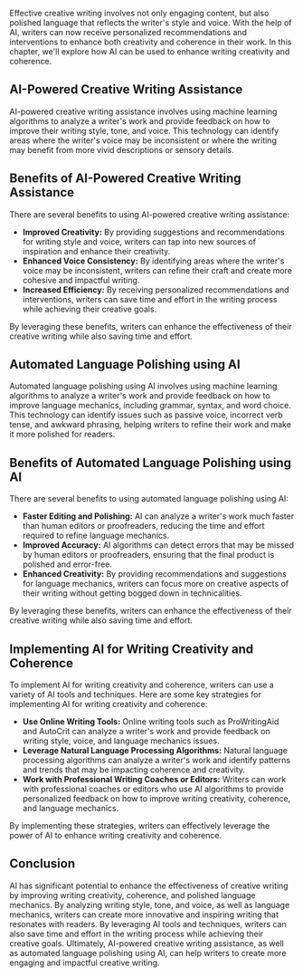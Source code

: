 
Effective creative writing involves not only engaging content, but also polished language that reflects the writer's style and voice. With the help of AI, writers can now receive personalized recommendations and interventions to enhance both creativity and coherence in their work. In this chapter, we'll explore how AI can be used to enhance writing creativity and coherence.

AI-Powered Creative Writing Assistance
--------------------------------------

AI-powered creative writing assistance involves using machine learning algorithms to analyze a writer's work and provide feedback on how to improve their writing style, tone, and voice. This technology can identify areas where the writer's voice may be inconsistent or where the writing may benefit from more vivid descriptions or sensory details.

Benefits of AI-Powered Creative Writing Assistance
--------------------------------------------------

There are several benefits to using AI-powered creative writing assistance:

* **Improved Creativity:** By providing suggestions and recommendations for writing style and voice, writers can tap into new sources of inspiration and enhance their creativity.
* **Enhanced Voice Consistency:** By identifying areas where the writer's voice may be inconsistent, writers can refine their craft and create more cohesive and impactful writing.
* **Increased Efficiency:** By receiving personalized recommendations and interventions, writers can save time and effort in the writing process while achieving their creative goals.

By leveraging these benefits, writers can enhance the effectiveness of their creative writing while also saving time and effort.

Automated Language Polishing using AI
-------------------------------------

Automated language polishing using AI involves using machine learning algorithms to analyze a writer's work and provide feedback on how to improve language mechanics, including grammar, syntax, and word choice. This technology can identify issues such as passive voice, incorrect verb tense, and awkward phrasing, helping writers to refine their work and make it more polished for readers.

Benefits of Automated Language Polishing using AI
-------------------------------------------------

There are several benefits to using automated language polishing using AI:

* **Faster Editing and Polishing:** AI can analyze a writer's work much faster than human editors or proofreaders, reducing the time and effort required to refine language mechanics.
* **Improved Accuracy:** AI algorithms can detect errors that may be missed by human editors or proofreaders, ensuring that the final product is polished and error-free.
* **Enhanced Creativity:** By providing recommendations and suggestions for language mechanics, writers can focus more on creative aspects of their writing without getting bogged down in technicalities.

By leveraging these benefits, writers can enhance the effectiveness of their creative writing while also saving time and effort.

Implementing AI for Writing Creativity and Coherence
----------------------------------------------------

To implement AI for writing creativity and coherence, writers can use a variety of AI tools and techniques. Here are some key strategies for implementing AI for writing creativity and coherence:

* **Use Online Writing Tools:** Online writing tools such as ProWritingAid and AutoCrit can analyze a writer's work and provide feedback on writing style, voice, and language mechanics issues.
* **Leverage Natural Language Processing Algorithms:** Natural language processing algorithms can analyze a writer's work and identify patterns and trends that may be impacting coherence and creativity.
* **Work with Professional Writing Coaches or Editors:** Writers can work with professional coaches or editors who use AI algorithms to provide personalized feedback on how to improve writing creativity, coherence, and language mechanics.

By implementing these strategies, writers can effectively leverage the power of AI to enhance writing creativity and coherence.

Conclusion
----------

AI has significant potential to enhance the effectiveness of creative writing by improving writing creativity, coherence, and polished language mechanics. By analyzing writing style, tone, and voice, as well as language mechanics, writers can create more innovative and inspiring writing that resonates with readers. By leveraging AI tools and techniques, writers can also save time and effort in the writing process while achieving their creative goals. Ultimately, AI-powered creative writing assistance, as well as automated language polishing using AI, can help writers to create more engaging and impactful creative writing.
